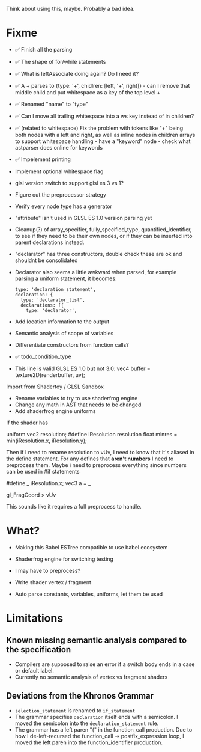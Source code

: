 Think about using this, maybe. Probably a bad idea.

# Fixme

- ✅ Finish all the parsing
- ✅ The shape of for/while statements
- ✅ What is leftAssociate doing again? Do I need it?
- ✅ A + parses to {type: '+', chidlren: [left, '+', right]} - can I remove that
  middle child and put whitespace as a key of the top level +
- ✅ Renamed "name" to "type"
- ✅ Can I move all trailing whitespace into a ws key instead of in children?
- ✅ (related to whitespace) Fix the problem with tokens like "+" being both
  nodes with a left and right, as well as inline nodes in children arrays to
  support whitespace handling - have a "keyword" node - check what astparser
  does online for keywords
- ✅ Impelement printing
- Implement optional whitespace flag
- glsl version switch to support glsl es 3 vs 1?
- Figure out the preprocessor strategy
- Verify every node type has a generator
- "attribute" isn't used in GLSL ES 1.0 version parsing yet
- Cleanup(?) of array_specifier, fully_specified_type, quantified_identifier, to
  see if they need to be their own nodes, or if they can be inserted into parent
  declarations instead.
- "declarator" has three constructors, double check these are ok and shouldnt
  be consolidated
- Declarator also seems a little awkward when parsed, for example parsing a
  uniform statement, it becomes:

      type: 'declaration_statement',
      declaration: {
        type: 'declarator_list',
        declarations: [{
          type: 'declarator',
- Add location information to the output
- Semantic analysis of scope of variables
- Differentiate constructors from function calls?
- ✅ todo_condition_type
- This line is valid GLSL ES 1.0 but not 3.0: vec4 buffer	= texture2D(renderbuffer, uv);

Import from Shadertoy / GLSL Sandbox
- Rename variables to try to use shaderfrog engine
- Change any math in AST that needs to be changed
- Add shaderfrog engine uniforms

If the shader has

uniform vec2 resolution;
#define iResolution resolution
float minres = min(iResolution.x, iResolution.y);

Then if I need to rename resolution to vUv, I need to know that it's aliased in the define statement. For any defines that **aren't numbers** I need to preprocess them. Maybe i need to preprocess everything since numbers can be used in #if statements

#define _ iResolution.x;
vec3 a = _

gl_FragCoord > vUv


This sounds like it requires a full preprocess to handle.

# What?

- Making this Babel ESTree compatible to use babel ecosystem
- Shaderfrog engine for switching testing
- I may have to preprocess?

- Write shader vertex / fragment
- Auto parse constants, variables, uniforms, let them be used

# Limitations

## Known missing semantic analysis compared to the specification

- Compilers are supposed to raise an error if a switch body ends in a case or
  default label.
- Currently no semantic analysis of vertex vs fragment shaders

## Deviations from the Khronos Grammar

- `selection_statement` is renamed to `if_statement`
- The grammar specifies `declaration` itself ends with a semicolon. I moved the
  semicolon into the `declaration_statement` rule.
- The grammar has a left paren "(" in the function_call production. Due to how
  I de-left-recursed the function_call -> postfix_expression loop, I moved the
  left paren into the function_identifier production.
